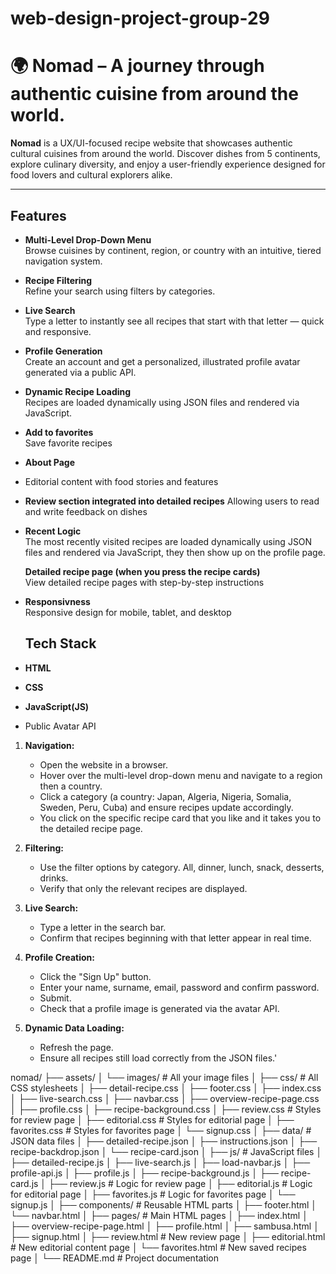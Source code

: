 ﻿# web-design-project-group-29

# 🌍 Nomad – A journey through authentic cuisine from around the world.

**Nomad** is a UX/UI-focused recipe website that showcases authentic cultural cuisines from around the world. Discover dishes from 5 continents, explore culinary diversity, and enjoy a user-friendly experience designed for food lovers and cultural explorers alike.

---

## Features

- **Multi-Level Drop-Down Menu**  
  Browse cuisines by continent, region, or country with an intuitive, tiered navigation system.

- **Recipe Filtering**  
  Refine your search using filters by categories.

- **Live Search**  
  Type a letter to instantly see all recipes that start with that letter — quick and responsive.

- **Profile Generation**  
  Create an account and get a personalized, illustrated profile avatar generated via a public API.

- **Dynamic Recipe Loading**  
  Recipes are loaded dynamically using JSON files and rendered via JavaScript.

- **Add to favorites**  
  Save favorite recipes

- **About Page**
- Editorial content with food stories and features

- **Review section integrated into detailed recipes**
  Allowing users to read and write feedback on dishes

- **Recent Logic**  
  The most recently visited recipes are loaded dynamically using JSON files and rendered via JavaScript, they then show up on the profile page.

  **Detailed recipe page (when you press the recipe cards)**  
  View detailed recipe pages with step-by-step instructions

- **Responsivness**  
  Responsive design for mobile, tablet, and desktop

  ## Tech Stack

- **HTML**
- **CSS**
- **JavaScript(JS)**
- Public Avatar API

1. **Navigation:**

   - Open the website in a browser.
   - Hover over the multi-level drop-down menu and navigate to a region then a country.
   - Click a category (a country: Japan, Algeria, Nigeria, Somalia, Sweden, Peru, Cuba) and ensure recipes update accordingly.
   - You click on the specific recipe card that you like and it takes you to the detailed recipe page.

2. **Filtering:**

   - Use the filter options by category. All, dinner, lunch, snack, desserts, drinks.
   - Verify that only the relevant recipes are displayed.

3. **Live Search:**

   - Type a letter in the search bar.
   - Confirm that recipes beginning with that letter appear in real time.

4. **Profile Creation:**

   - Click the "Sign Up" button.
   - Enter your name, surname, email, password and confirm password.
   - Submit.
   - Check that a profile image is generated via the avatar API.

5. **Dynamic Data Loading:**
   - Refresh the page.
   - Ensure all recipes still load correctly from the JSON files.'

nomad/
├── assets/
│ └── images/ # All your image files
│
├── css/ # All CSS stylesheets
│ ├── detail-recipe.css
│ ├── footer.css
│ ├── index.css
│ ├── live-search.css
│ ├── navbar.css
│ ├── overview-recipe-page.css
│ ├── profile.css
│ ├── recipe-background.css
│ ├── review.css # Styles for review page
│ ├── editorial.css # Styles for editorial page
│ ├── favorites.css # Styles for favorites page
│ └── signup.css
│
├── data/ # JSON data files
│ ├── detailed-recipe.json
│ ├── instructions.json
│ ├── recipe-backdrop.json
│ └── recipe-card.json
│
├── js/ # JavaScript files
│ ├── detailed-recipe.js
│ ├── live-search.js
│ ├── load-navbar.js
│ ├── profile-api.js
│ ├── profile.js
│ ├── recipe-background.js
│ ├── recipe-card.js
│ ├── review.js # Logic for review page
│ ├── editorial.js # Logic for editorial page
│ ├── favorites.js # Logic for favorites page
│ └── signup.js
│
├── components/ # Reusable HTML parts
│ ├── footer.html
│ └── navbar.html
│
├── pages/ # Main HTML pages
│ ├── index.html
│ ├── overview-recipe-page.html
│ ├── profile.html
│ ├── sambusa.html
│ ├── signup.html
│ ├── review.html # New review page
│ ├── editorial.html # New editorial content page
│ └── favorites.html # New saved recipes page
│
└── README.md # Project documentation
